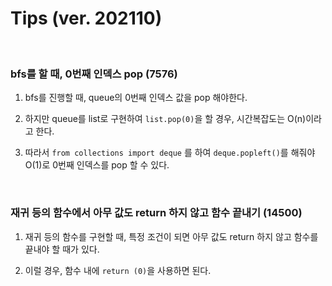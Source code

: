 # Tips (ver. 202110)

<br>

### bfs를 할 때, 0번째 인덱스 pop (7576)
1. bfs를 진행할 때, queue의 0번째 인덱스 값을 pop 해야한다.

2. 하지만 queue를 list로 구현하여 `list.pop(0)`을 할 경우, 시간복잡도는 O(n)이라고 한다.

3. 따라서 `from collections import deque` 를 하여 `deque.popleft()`를 해줘야 O(1)로 0번째 인덱스를 pop 할 수 있다.

<br>

### 재귀 등의 함수에서 아무 값도 return 하지 않고 함수 끝내기 (14500)
1. 재귀 등의 함수를 구현할 때, 특정 조건이 되면 아무 값도 return 하지 않고 함수를 끝내야 할 때가 있다.

2. 이럴 경우, 함수 내에 `return (0)`을 사용하면 된다.

